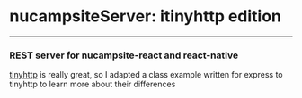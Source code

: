 # nucampsiteServer: itinyhttp edition 
---
### REST server for nucampsite-react and react-native  

[tinyhttp](https://github.com/tinyhttp/tinyhttp) is really great, so I adapted a class example written for express to tinyhttp to learn more about their differences

